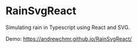 # RainSvgReact

Simulating rain in Typescript using React and SVG.

Demo: https://andrewchmr.github.io/RainSvgReact/

